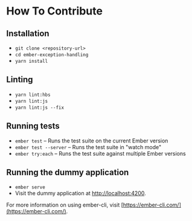 # How To Contribute

## Installation

- `git clone <repository-url>`
- `cd ember-exception-handling`
- `yarn install`

## Linting

- `yarn lint:hbs`
- `yarn lint:js`
- `yarn lint:js --fix`

## Running tests

- `ember test` – Runs the test suite on the current Ember version
- `ember test --server` – Runs the test suite in "watch mode"
- `ember try:each` – Runs the test suite against multiple Ember versions

## Running the dummy application

- `ember serve`
- Visit the dummy application at [http://localhost:4200](http://localhost:4200).

For more information on using ember-cli, visit [https://ember-cli.com/](https://ember-cli.com/).
